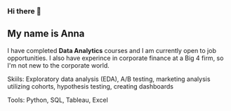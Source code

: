 ### Hi there 👋

## My name is Anna

I have completed **Data Analytics** courses and I am currently open to job opportunities. I also have experince in corporate finance at a Big 4 firm, so I'm not new to the corporate world.

Skiils: Exploratory data analysis (EDA), A/B testing, marketing analysis utilizing cohorts, hypothesis testing, creating dashboards

Tools: Python, SQL, Tableau, Excel
